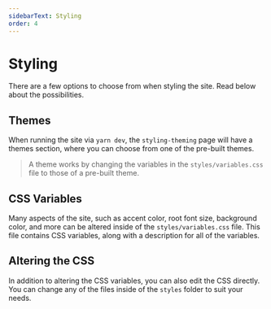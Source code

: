 ```yaml
---
sidebarText: Styling
order: 4
---
```

# Styling

There are a few options to choose from when styling the site. Read below about the possibilities.

## Themes

When running the site via `yarn dev`, the `styling-theming` page will have a themes section, where you can choose from one of the pre-built themes.

> A theme works by changing the variables in the `styles/variables.css` file to those of a pre-built theme.

## CSS Variables

Many aspects of the site, such as accent color, root font size, background color, and more can be altered inside of the `styles/variables.css` file. This file contains CSS variables, along with a description for all of the variables.

## Altering the CSS

In addition to altering the CSS variables, you can also edit the CSS directly. You can change any of the files inside of the `styles` folder to suit your needs.